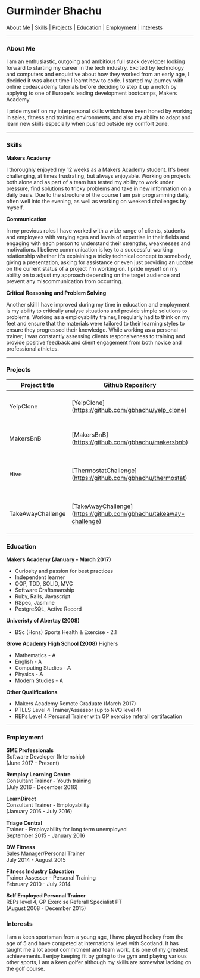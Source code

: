 # Gurminder Bhachu

[About Me](#about_me)  |  [Skills](#skills)  |  [Projects](#projects) |  [Education](#education)  |  [Employment](#employment) | [Interests](#interests)
***


### <a name="about_me">About Me</a>


I am an enthusiastic, outgoing and ambitious full stack developer looking forward to starting my career in the tech industry. Excited by technology and computers and enquistive about how they worked from an early age, I decided it was about time I learnt how to code. I started my journey with online codeacademy tutorials before deciding to step it up a notch by applying to one of Europe's leading development bootcamps, Makers Academy.

I pride myself on my interpersonal skills which have been honed by working in sales, fitness and training environments, and also my ability to adapt and learn new skills especially when pushed outside my comfort zone.

***
### <a name="skills">Skills</a>

**Makers Academy**

I thoroughly enjoyed my 12 weeks as a Makers Academy student. It's been challenging, at times frustrating, but always enjoyable. Working on projects both alone and as part of a team has tested my ability to work under pressure, find solutions to tricky problems and take in new information on a daily basis. Due to the structure of the course I am pair programming daily, often well into the evening, as well as working on weekend challenges by myself.

**Communication**

In my previous roles I have worked with a wide range of clients, students and employees with varying ages and levels of expertise in their fields and engaging with each person to understand their strengths, weaknesses and motivations. I believe communication is key to a successful working relationship whether it's explaining a tricky technical concept to somebody, giving a presentation, asking for assistance or even just providing an update on the current status of a project I'm working on. I pride myself on my ability on to adjust my approach depending on the target audience and prevent any miscommunication from occurring.

**Critical Reasoning and Problem Solving**

Another skill I have improved during my time in education and employment is my ability to critically analyse situations and provide simple solutions to problems. Working as a employability trainer, I regularly had to think on my feet and ensure that the materials were tailored to their learning styles to ensure they progressed their knowledge. While working as a personal trainer, I was constantly assessing clients responsiveness to training and provide positive feedback and client engagement from both novice and professional athletes.
***

### <a name="projects">Projects</a>

Project title               | Github Repository  						 | Details		
--------------------------- | ------------------------------ | ------------------------
YelpClone                   | [YelpClone] (https://github.com/gbhachu/yelp_clone)      | Yelp app using Rails framework (pair)
MakersBnB 	                    | [MakersBnB] (https://github.com/gbhachu/makersbnb)                 | AirBnB clone using Ruby/Sinatra (group)
Hive                     | [ThermostatChallenge] (https://github.com/gbhachu/thermostat)| Hive clone built with Javascript, JQuery and HTML. (pair)
TakeAwayChallenge                    | [TakeAwayChallenge] (https://github.com/gbhachu/takeaway-challenge)     | Takeaway ordering system using Twilio (independant)

### <a name="education">Education</a>


**Makers Academy (January - March 2017)**
- Curiosity and passion for best practices
- Independent learner
- OOP, TDD, SOLID, MVC
- Software Craftsmanship
- Ruby, Rails, Javascript
- RSpec, Jasmine
- PostgreSQL, Active Record


**Univeristy of Abertay (2008)**
- BSc (Hons) Sports Health & Exercise - 2.1

**Grove Academy High School (2008)**
Highers
- Mathematics - A
- English - A
- Computing Studies - A
- Physics - A
- Modern Studies - A

**Other Qualifications**
- Makers Academy Remote Graduate (March 2017)
- PTLLS Level 4 Trainer/Assessor (up to NVQ level 4)
- REPs Level 4 Personal Trainer with GP exercise referall certifacation


***



### <a name="employment">Employment</a>

**SME Professionals** <br>
Software Developer (Internship) <br>
(June 2017 - Present) <br>


**Remploy Learning Centre** <br>
Consultant Trainer - Youth training <br>
(July 2016 - December 2016) <br>

**LearnDirect** <br>
Consultant Trainer - Employability<br>
(January 2016 - July 2016) <br>

**Triage Central** <br>
Trainer - Employability for long term unemployed <br>
September 2015 - January 2016 <br>

**DW Fitness** <br>
Sales Manager/Personal Trainer <br>
July 2014 - August 2015 <br>


**Fitness Industry Education** <br>
Trainer Assessor - Personal Training<br>
February 2010 - July 2014 <br>

**Self Employed Personal Trainer** <br>
REPs level 4, GP Exercise Referall Specialist PT <br>
(August 2008 - December 2015) <br>

### <a name="interests">Interests</a>

I am a keen sportsman from a young age, I have played hockey from the age of 5 and have competed at international level with Scotland. It has taught me a lot about commitment and team work, it is one of my greatest achievements. I enjoy keeping fit by going to the gym and playing various other sports, I am a keen golfer although my skills are somewhat lacking on the golf course.
